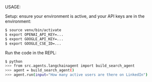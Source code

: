 USAGE:

Setup: ensure your environment is active, and your API keys are in the environment:

```bash
$ source venv/bin/activate
$ export OPENAI_API_KEY=...
$ export GOOGLE_API_KEY=...
$ export GOOGLE_CSE_ID=...
```

Run the code in the REPL:

```bash
$ python
>>> from src.agents.langchainagent import build_search_agent
>>> agent = build_search_agent()
>>> agent.run(input="How many active users are there on LinkedIn")
```

